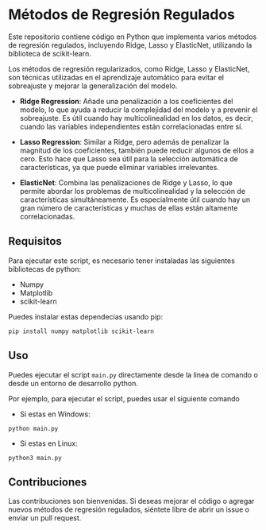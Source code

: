 # Métodos de Regresión Regulados

Este repositorio contiene código en Python que implementa varios métodos de regresión regulados, incluyendo Ridge, Lasso y ElasticNet, utilizando la biblioteca de scikit-learn.

Los métodos de regresión regularizados, como Ridge, Lasso y ElasticNet, son técnicas utilizadas en el aprendizaje automático para evitar el sobreajuste y mejorar la generalización del modelo. 

- **Ridge Regression**: Añade una penalización a los coeficientes del modelo, lo que ayuda a reducir la complejidad del modelo y a prevenir el sobreajuste. Es útil cuando hay multicolinealidad en los datos, es decir, cuando las variables independientes están correlacionadas entre sí.

- **Lasso Regression**: Similar a Ridge, pero además de penalizar la magnitud de los coeficientes, también puede reducir algunos de ellos a cero. Esto hace que Lasso sea útil para la selección automática de características, ya que puede eliminar variables irrelevantes.

- **ElasticNet**: Combina las penalizaciones de Ridge y Lasso, lo que permite abordar los problemas de multicolinealidad y la selección de características simultáneamente. Es especialmente útil cuando hay un gran número de características y muchas de ellas están altamente correlacionadas.

## Requisitos

Para ejecutar este script, es necesario tener instaladas las siguientes bibliotecas de python:

- Numpy
- Matplotlib
- scikit-learn

Puedes instalar estas dependecias usando pip:

```
pip install numpy matplotlib scikit-learn
```

## Uso

Puedes ejecutar el script `main.py` directamente desde la linea de comando o desde un entorno de desarrollo python.

Por ejemplo, para ejecutar el script, puedes usar el siguiente comando

- Si estas en Windows:

```
python main.py
```

- Si estas en Linux:

```
python3 main.py
```


## Contribuciones

Las contribuciones son bienvenidas. Si deseas mejorar el código o agregar nuevos métodos de regresión regulados, siéntete libre de abrir un issue o enviar un pull request.
